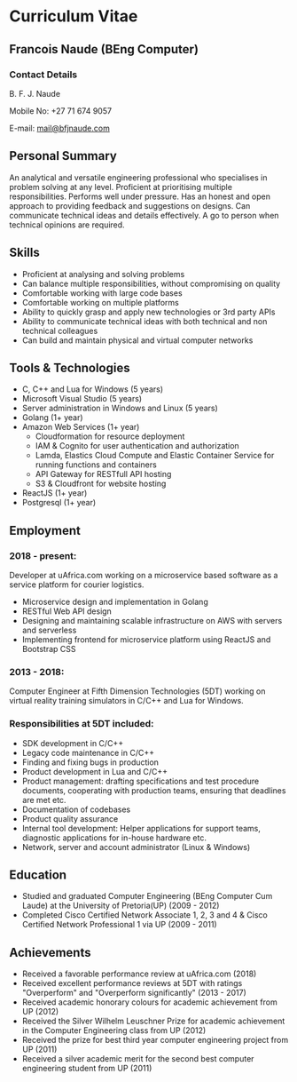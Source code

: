 # Curriculum Vitae

## Francois Naude (BEng Computer)

### Contact Details

B. F. J. Naude  

Mobile No: +27 71 674 9057 

E-mail: mail@bfjnaude.com

## Personal Summary

An analytical and versatile engineering professional who specialises in problem solving at any level. Proficient at
prioritising multiple responsibilities. Performs well under pressure. Has an honest and open approach to providing
feedback and suggestions on designs. Can communicate technical ideas and details effectively. A go to person when
technical opinions are required.

## Skills

-   Proficient at analysing and solving problems
-   Can balance multiple responsibilities, without compromising on quality
-   Comfortable working with large code bases
-   Comfortable working on multiple platforms
-   Ability to quickly grasp and apply new technologies or 3rd party APIs
-   Ability to communicate technical ideas with both technical and non technical colleagues
-   Can build and maintain physical and virtual computer networks

## Tools & Technologies

-   C, C++ and Lua for Windows (5 years)
-   Microsoft Visual Studio (5 years)
-   Server administration in Windows and Linux (5 years)
-   Golang (1+ year)
-   Amazon Web Services (1+ year)
    -   Cloudformation for resource deployment
    -   IAM & Cognito for user authentication and authorization
    -   Lamda, Elastics Cloud Compute and Elastic Container Service for running functions and containers
    -   API Gateway for RESTfull API hosting
    -   S3 & Cloudfront for website hosting
-   ReactJS (1+ year)
-   Postgresql (1+ year)

## Employment

### 2018 - present:

Developer at uAfrica.com working on a microservice based software as a service platform for courier logistics.

-   Microservice design and implementation in Golang
-   RESTful Web API design
-   Designing and maintaining scalable infrastructure on AWS with servers and serverless
-   Implementing frontend for microservice platform using ReactJS and Bootstrap CSS

### 2013 - 2018:

Computer Engineer at Fifth Dimension Technologies (5DT) working on virtual reality training simulators in C/C++ and Lua
for Windows. 

### Responsibilities at 5DT included:

-   SDK development in C/C++
-   Legacy code maintenance in C/C++
-   Finding and fixing bugs in production
-   Product development in Lua and C/C++
-   Product management: drafting specifications and test procedure documents, cooperating with production teams,
    ensuring that deadlines are met etc.
-   Documentation of codebases
-   Product quality assurance
-   Internal tool development: Helper applications for support teams, diagnostic applications for in-house hardware etc.
-   Network, server and account administrator (Linux \& Windows)

## Education

-   Studied and graduated Computer Engineering (BEng Computer Cum Laude) at the University of Pretoria(UP) (2009 - 2012)
-   Completed Cisco Certified Network Associate 1, 2, 3 and 4 \& Cisco Certified Network Professional 1 via UP
    (2009 - 2011)

## Achievements
-   Received a favorable performance review at uAfrica.com (2018)
-   Received excellent performance reviews at 5DT with ratings "Overperform" and "Overperform significantly"
    (2013 - 2017)
-   Received academic honorary colours for academic achievement from UP (2012)
-   Received the Silver Wilhelm Leuschner Prize for academic achievement in the Computer Engineering class from UP
    (2012)
-   Received the prize for best third year computer engineering project from UP (2011)
-   Received a silver academic merit for the second best computer engineering student from UP (2011)
